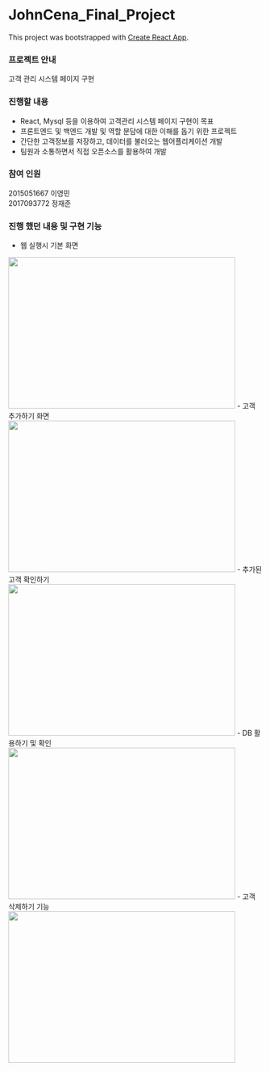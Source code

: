 # JohnCena_Final_Project

This project was bootstrapped with [Create React App](https://github.com/facebook/create-react-app).

### 프로젝트 안내
  고객 관리 시스템 페이지 구현
  
### 진행할 내용
- React, Mysql 등을 이용하여 고객관리 시스템 페이지 구현이 목표 <br>
- 프론트엔드 및 백엔드 개발 및 역할 분담에 대한 이해를 돕기 위한 프로젝트<br>
- 간단한 고객정보를 저장하고, 데이터를 불러오는 웹어플리케이션 개발<br>
- 팀원과 소통하면서 직접 오픈소스를 활용하여 개발

### 참여 인원
  2015051667 이영민 <br>
  2017093772 정재준
  
### 진행 했던 내용 및 구현 기능
- 웹 실행시 기본 화면
<img src="JohnCena_Final_Project/오픈소스 개발 기말 프로젝트/오픈소스 개발 기말 프로젝트 사진.png" width="450px" height="300px">
- 고객 추가하기 화면
<img src="JohnCena_Final_Project/오픈소스 개발 기말 프로젝트/오픈소스 개발 기말 프로젝트 사진2.png" width="450px" height="300px">
- 추가된 고객 확인하기
<img src="JohnCena_Final_Project/오픈소스 개발 기말 프로젝트/오픈소스 개발 기말 프로젝트 사진3.png" width="450px" height="300px">
- DB 활용하기 및 확인
<img src="JohnCena_Final_Project/오픈소스 개발 기말 프로젝트/오픈소스 개발 기말 프로젝트 사진4.png" width="450px" height="300px">
- 고객 삭제하기 기능
<img src="JohnCena_Final_Project/오픈소스 개발 기말 프로젝트/오픈소스 개발 기말 프로젝트 사진5.png" width="450px" height="300px">
